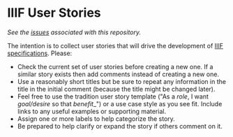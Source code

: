 # IIIF User Stories

_See the [issues](issues) associated with this repository._

The intention is to collect user stories that will drive the development of [IIIF specifications](http://iiif.io/technical-details.html). Please:

  * Check the current set of user stories before creating a new one. If a similar story exists then add comments instead of creating a new one.
  * Use a reasonably short titles but be sure to repeat any information in the title in the initial comment (because the title might be changed later).
  * Feel free to use the tradition user story template ("As a _role_, I want _goal/desire_ so that _benefit__") or a use case style as you see fit. Include links to any useful examples or supporting material.
  * Assign one or more labels to help categorize the story.
  * Be prepared to help clarify or expand the story if others comment on it.
